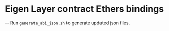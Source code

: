 # Eigen Layer contract Ethers bindings

-- Run `generate_abi_json.sh` to generate  updated json files. 